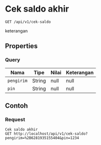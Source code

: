 # Cek saldo akhir
```http
GET /api/v1/cek-saldo
```
keterangan
## Properties
### Query
Nama | Tipe | Nilai | Keterangan
--- | --- | --- | ---
<code>pengirim</code> | String | null | null
<code>pin</code> | String | null | null

## Contoh

### Request
```http
Cek saldo akhir
GET http://localhost/api/v1/cek-saldo?pengirim=%2B6281935155404&pin=1234
```
